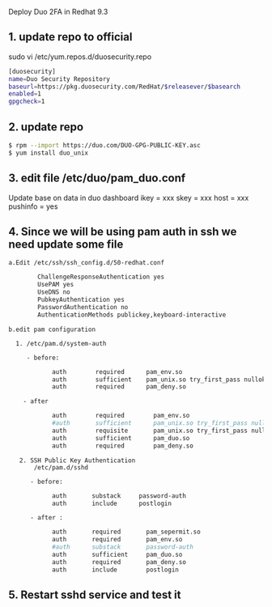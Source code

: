 Deploy Duo 2FA in Redhat 9.3 

## 1. update repo to  official 
sudo vi /etc/yum.repos.d/duosecurity.repo 
```bash
[duosecurity]
name=Duo Security Repository
baseurl=https://pkg.duosecurity.com/RedHat/$releasever/$basearch
enabled=1
gpgcheck=1
```
## 2. update repo 
```bash
$ rpm --import https://duo.com/DUO-GPG-PUBLIC-KEY.asc
$ yum install duo_unix
```

## 3. edit file /etc/duo/pam_duo.conf
   Update base on data in duo dashboard
   ikey = xxx
   skey = xxx
   host = xxx
   pushinfo = yes

 ## 4. Since we will be using pam auth in ssh we need update some file
    a.Edit /etc/ssh/ssh_config.d/50-redhat.conf

```bash   
        ChallengeResponseAuthentication yes
        UsePAM yes
        UseDNS no
        PubkeyAuthentication yes
        PasswordAuthentication no
        AuthenticationMethods publickey,keyboard-interactive
```

    b.edit pam configuration
       
      1. /etc/pam.d/system-auth 
              
         - before:   

```bash
            auth        required      pam_env.so
            auth        sufficient    pam_unix.so try_first_pass nullok
            auth        required      pam_deny.so
```

        - after 

```bash
            auth        required        pam_env.so
            #auth       sufficient      pam_unix.so try_first_pass nullok
            auth        requisite       pam_unix.so try_first_pass nullok
            auth        sufficient      pam_duo.so
            auth        required        pam_deny.so 
```

       2. SSH Public Key Authentication
           /etc/pam.d/sshd
         
          - before:
            
```bash
            auth       substack     password-auth
            auth       include      postlogin
```
          - after : 
            
```bash
            auth       required       pam_sepermit.so
            auth       required       pam_env.so
            #auth      substack       password-auth
            auth       sufficient     pam_duo.so
            auth       required       pam_deny.so
            auth       include        postlogin
```
##    5. Restart sshd service and test it 
            